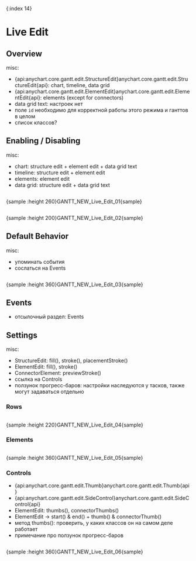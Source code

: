 {:index 14}
# Live Edit

## Overview

misc:

* {api:anychart.core.gantt.edit.StructureEdit}anychart.core.gantt.edit.StructureEdit{api}: chart, timeline, data grid
* {api:anychart.core.gantt.edit.ElementEdit}anychart.core.gantt.edit.ElementEdit{api}: elements (except for connectors)
* data grid text: настроек нет
* поле `id` необходимо для корректной работы этого режима и ганттов в целом
* список классов?

## Enabling / Disabling

misc:

* chart: structure edit + element edit + data grid text
* timeline: structure edit + element edit	
* elements: element edit
* data grid: structure edit + data grid text


```

```

{sample :height 260}GANTT\_NEW\_Live\_Edit\_01{sample}

```

```

{sample :height 200}GANTT\_NEW\_Live\_Edit\_02{sample}

## Default Behavior

misc:

* упоминать события
* сослаться на Events

```

```

{sample :height 360}GANTT\_NEW\_Live\_Edit\_03{sample}

## Events

* отсылочный раздел: Events

## Settings

misc:

* StructureEdit: fill(), stroke(), placementStroke()
* ElementEdit:  fill(), stroke()
* ConnectorElement: previewStroke()
* ссылка на Controls
* ползунок прогресс-баров: настройки наследуются у тасков, также могут задаваться отдельно

### Rows

```

```

{sample :height 220}GANTT\_NEW\_Live\_Edit\_04{sample}

### Elements

```

```

{sample :height 360}GANTT\_NEW\_Live\_Edit\_05{sample}

### Controls

* {api:anychart.core.gantt.edit.Thumb}anychart.core.gantt.edit.Thumb{api}
* {api:anychart.core.gantt.edit.SideControl}anychart.core.gantt.edit.SideControl{api}
* ElementEdit:  thumbs(), connectorThumbs()
* ElementEdit -> start() & end() + thumb() & connectorThumb()
* метод thumbs(): проверить, у каких классов он на самом деле работает
* примечание про ползунок прогресс-баров


```

```

{sample :height 360}GANTT\_NEW\_Live\_Edit\_06{sample}